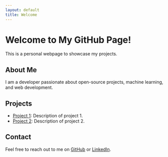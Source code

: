 ```yaml
---
layout: default
title: Welcome
---
```


# Welcome to My GitHub Page!

This is a personal webpage to showcase my projects.

## About Me
I am a developer passionate about open-source projects, machine learning, and web development.

## Projects
- [Project 1](https://github.com/<your-username>/project1): Description of project 1.
- [Project 2](https://github.com/<your-username>/project2): Description of project 2.

## Contact
Feel free to reach out to me on [GitHub](https://github.com/<your-username>) or [LinkedIn](https://www.linkedin.com/in/<your-profile>).
